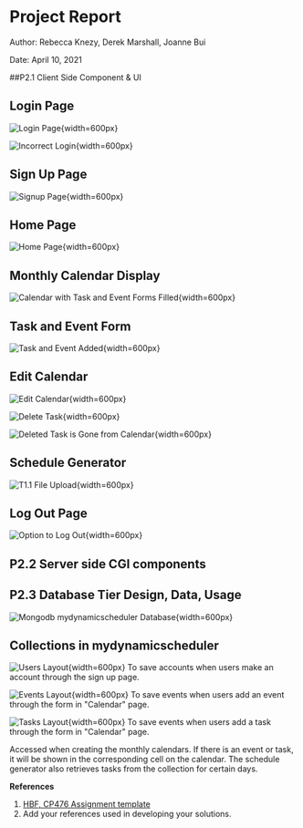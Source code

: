 # Project Report

Author: Rebecca Knezy, Derek Marshall, Joanne Bui

Date: April 10, 2021

##P2.1 Client Side Component & UI

## Login Page

![Login Page](images/login.png){width=600px}

![Incorrect Login](images/login_fail.png){width=600px}
 
## Sign Up Page

![Signup Page](images/signup.png){width=600px}

## Home Page

![Home Page](images/home.png){width=600px}

## Monthly Calendar Display

![Calendar with Task and Event Forms Filled](images/calendar.png){width=600px}

## Task and Event Form

![Task and Event Added](images/task_event_added.png){width=600px}

## Edit Calendar 

![Edit Calendar](images/edit_calendar.png){width=600px}

![Delete Task](images/delete_task.png){width=600px}

![Deleted Task is Gone from Calendar](images/task_deleted.png){width=600px}

## Schedule Generator

![T1.1 File Upload](images/t1.1_2.png){width=600px}

## Log Out Page

![Option to Log Out](images/logout.png){width=600px}



## P2.2 Server side CGI components



## P2.3 Database Tier Design, Data, Usage

![Mongodb mydynamicscheduler Database](images/mongodb.png){width=600px}

## Collections in mydynamicscheduler

![Users Layout](images/db_users.png){width=600px}
To save accounts when users make an account through the sign up page.

![Events Layout](images/db_events.png){width=600px}
To save events when users add an event through the form in "Calendar" page. 

![Tasks Layout](images/db_tasks.png){width=600px}
To save events when users add a task through the form in "Calendar" page.

Accessed when creating the monthly calendars. If there is an event or task, it will be shown in the corresponding cell on the calendar. The schedule generator also retrieves tasks from the collection for certain days.










**References**

1. [HBF, CP476 Assignment template](a5.html)
2. Add your references used in developing your solutions. 
